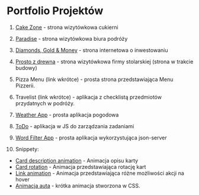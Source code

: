 # Portfolio Projektów
1. [Cake Zone](https://github.com/GodnyJ/cake-zone/tree/main) - strona wizytówkowa cukierni
2. [Paradise](https://github.com/GodnyJ/Paradise) - strona wizytówkowa biura podróży
3. [Diamonds, Gold & Money](https://github.com/GodnyJ/Diamonds) - strona internetowa o inwestowaniu
4. [Prosto z drewna](https://github.com/GodnyJ/Prosto-z-drewna) - strona wizytówkowa firmy stolarskiej (strona w trakcie budowy)
5. Pizza Menu (link wkrótce) - prosta strona przedstawiająca Menu Pizzerii.
6. Travelist (link wkrótce) - aplikacja z checklistą przedmiotów przydatnych w podróży.
7. [Weather App](https://github.com/GodnyJ/weather-app) - prosta aplikacja pogodowa
8. [ToDo](https://github.com/GodnyJ/ToDo-App) - aplikacja w JS do zarządzania zadaniami
9. [Word Filter App](https://github.com/GodnyJ/word-filter-app) - prosta aplikacja wykorzystująca json-server
    
10. Snippety:
   - [Card description animation](https://github.com/GodnyJ/card-description-animation) - Animacja opisu karty
   - [Card rotation](https://github.com/GodnyJ/card-rotation) - Animacja przedstawiająca rotację kart
   - [Link animation](https://github.com/GodnyJ/link-animation) - Animacja przedstawiająca różne możliwości akcji na hover
   - [Animacja auta](https://github.com/GodnyJ/car-animation) - krótka animacja stworzona w CSS.
